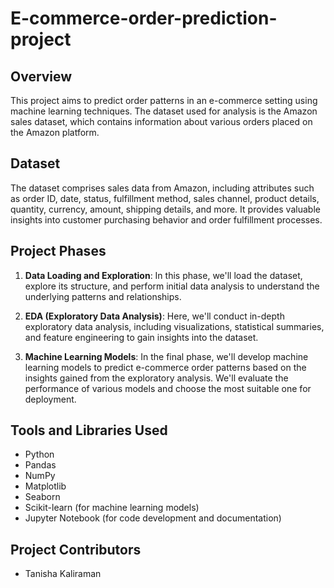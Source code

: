 # E-commerce-order-prediction-project

## Overview
This project aims to predict order patterns in an e-commerce setting using machine learning techniques. The dataset used for analysis is the Amazon sales dataset, which contains information about various orders placed on the Amazon platform.

## Dataset
The dataset comprises sales data from Amazon, including attributes such as order ID, date, status, fulfillment method, sales channel, product details, quantity, currency, amount, shipping details, and more. It provides valuable insights into customer purchasing behavior and order fulfillment processes.

## Project Phases
1. **Data Loading and Exploration**: In this phase, we'll load the dataset, explore its structure, and perform initial data analysis to understand the underlying patterns and relationships.

2. **EDA (Exploratory Data Analysis)**: Here, we'll conduct in-depth exploratory data analysis, including visualizations, statistical summaries, and feature engineering to gain insights into the dataset.

3. **Machine Learning Models**: In the final phase, we'll develop machine learning models to predict e-commerce order patterns based on the insights gained from the exploratory analysis. We'll evaluate the performance of various models and choose the most suitable one for deployment.

## Tools and Libraries Used
- Python
- Pandas
- NumPy
- Matplotlib
- Seaborn
- Scikit-learn (for machine learning models)
- Jupyter Notebook (for code development and documentation)

## Project Contributors
- Tanisha Kaliraman
